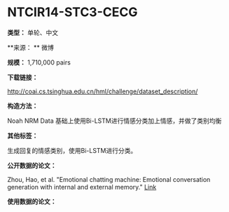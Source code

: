 # NTCIR14-STC3-CECG

**类型：** 单轮、中文

**来源： ** 微博

**规模：** 1,710,000 pairs

**下载链接：** 

http://coai.cs.tsinghua.edu.cn/hml/challenge/dataset_description/



**构造方法：**

Noah NRM Data 基础上使用Bi-LSTM进行情感分类加上情感，并做了类别均衡



**其他标签：**

生成回复的情感类别，使用Bi-LSTM进行分类。



**公开数据的论文：**

Zhou, Hao, et al. "Emotional chatting machine: Emotional conversation generation with internal and external memory." [Link](http://coai.cs.tsinghua.edu.cn/hml/media/files/aaai2018-ecm.pdf)

**使用数据的论文：**

